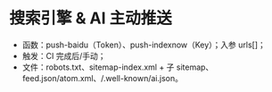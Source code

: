 # 搜索引擎 & AI 主动推送
- 函数：push-baidu（Token）、push-indexnow（Key）；入参 urls[]；
- 触发：CI 完成后/手动；
- 文件：robots.txt、sitemap-index.xml + 子 sitemap、feed.json/atom.xml、/.well-known/ai.json。
